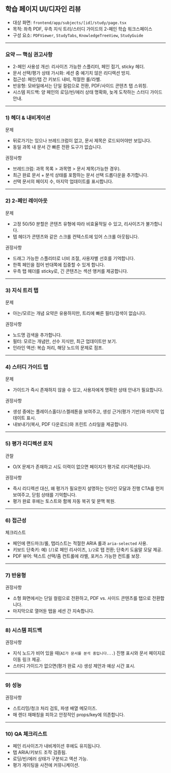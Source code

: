 ## 학습 페이지 UI/디자인 리뷰

- 대상 화면: `frontend/app/subjects/[id]/study/page.tsx`
- 목적: 좌측 PDF, 우측 지식 트리/스터디 가이드의 2-페인 학습 워크스페이스
- 구성 요소: `PDFViewer`, `StudyTabs`, `KnowledgeTreeView`, `StudyGuide`

---

### 요약 — 핵심 권고사항
- 2-페인 사용성 개선: 리사이즈 가능한 스플리터, 페인 접기, sticky 헤더.
- 문서 선택/평가 상태 가시화: 세션 중 예기치 않은 리디렉션 방지.
- 접근성: 페인/탭 간 키보드 내비, 적절한 롤/라벨.
- 반응형: 모바일에서는 단일 컬럼으로 전환, PDF/사이드 콘텐츠 탭 스위칭.
- 시스템 피드백: 양 페인의 로딩/빈/에러 상태 명확화, 늦게 도착하는 스터디 가이드 안내.

---

### 1) 헤더 & 내비게이션

문제
- 뒤로가기는 있으나 브레드크럼이 없고, 문서 제목은 로드되어야만 보입니다.
- 동일 과목 내 문서 간 빠른 전환 도구가 없습니다.

권장사항
- 브레드크럼: 과목 목록 > 과목명 > 문서 제목(가능한 경우).
- 최근 완료 문서 + 분석 상태를 포함하는 문서 선택 드롭다운을 추가합니다.
- 선택 문서의 페이지 수, 마지막 업데이트를 표시합니다.

---

### 2) 2-페인 레이아웃

문제
- 고정 50/50 분할은 콘텐츠 유형에 따라 비효율적일 수 있고, 리사이즈가 불가합니다.
- 탭 헤더가 콘텐츠와 같은 스크롤 컨텍스트에 있어 스크롤 아웃됩니다.

권장사항
- 드래그 가능한 스플리터로 너비 조절, 사용자별 선호를 기억합니다.
- 한쪽 페인을 접어 반대쪽에 집중할 수 있게 합니다.
- 우측 탭 헤더를 sticky로, 긴 콘텐츠는 섹션 앵커를 제공합니다.

---

### 3) 지식 트리 탭

문제
- 아는/모르는 개념 요약은 유용하지만, 트리에 빠른 필터/검색이 없습니다.

권장사항
- 노드명 검색을 추가합니다.
- 필터: 모르는 개념만, 선수 지식만, 최근 업데이트만 보기.
- 인라인 액션: 복습 처리, 해당 노드의 문제로 점프.

---

### 4) 스터디 가이드 탭

문제
- 가이드가 즉시 존재하지 않을 수 있고, 사용자에게 명확한 상태 안내가 필요합니다.

권장사항
- 생성 중에는 플레이스홀더/스켈레톤을 보여주고, 생성 근거(평가 기반)와 마지막 업데이트 표시.
- 내보내기(복사, PDF 다운로드)와 프린트 스타일을 제공합니다.

---

### 5) 평가 리디렉션 로직

관찰
- O/X 문제가 존재하고 시도 이력이 없으면 페이지가 평가로 리디렉션됩니다.

권장사항
- 즉시 리디렉션 대신, 왜 평가가 필요한지 설명하는 인라인 모달과 진행 CTA를 먼저 보여주고, 닫힘 상태를 기억합니다.
- 평가 완료 후에는 토스트와 함께 자동 복귀 및 문맥 복원.

---

### 6) 접근성

체크리스트
- 페인에 랜드마크/롤, 탭리스트는 적절한 ARIA 롤과 `aria-selected` 사용.
- 키보드 단축키: 예) `[`/`]`로 페인 리사이즈, `1/2`로 탭 전환; 단축키 도움말 모달 제공.
- PDF 뷰어: 텍스트 선택/줌 컨트롤에 라벨, 포커스 가능한 컨트롤 보장.

---

### 7) 반응형

권장사항
- 소형 화면에서는 단일 컬럼으로 전환하고, PDF vs. 사이드 콘텐츠를 탭으로 전환합니다.
- 마지막으로 열어둔 탭을 세션 간 지속합니다.

---

### 8) 시스템 피드백

권장사항
- 지식 노드가 비어 있을 때(`AI가 문서를 분석 중입니다...`) 진행 표시와 문서 페이지로 이동 링크 제공.
- 스터디 가이드가 없으면(평가 완료 시) 생성 제안과 예상 시간 표시.

---

### 9) 성능

권장사항
- 스트리밍/청크 처리 검토, 파생 배열 메모이즈.
- 매 렌더 재패칭을 피하고 안정적인 props/key에 의존합니다.

---

### 10) QA 체크리스트
- 페인 리사이즈가 내비게이션 후에도 유지됩니다.
- 탭 ARIA/키보드 조작 검증됨.
- 로딩/빈/에러 상태가 구분되고 액션 가능.
- 평가 게이팅을 사전에 커뮤니케이션.
